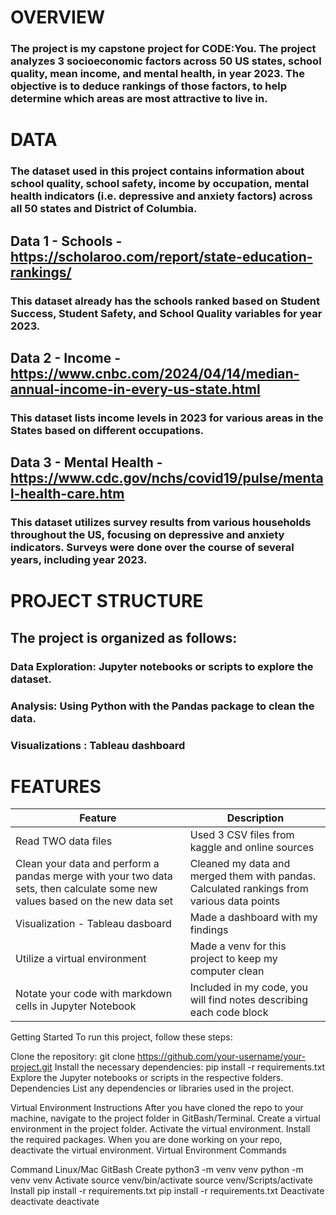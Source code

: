 # OVERVIEW
### The project is my capstone project for CODE:You. The project analyzes 3 socioeconomic factors across 50 US states, school quality, mean income, and mental health, in year 2023.  The objective is to deduce rankings of those factors, to help determine which areas are most attractive to live in.

# DATA
### The dataset used in this project contains information about school quality, school safety, income by occupation, mental health indicators (i.e. depressive and anxiety factors) across all 50 states and District of Columbia.

## Data 1 - Schools - https://scholaroo.com/report/state-education-rankings/ 
### This dataset already has the schools ranked based on Student Success, Student Safety, and School Quality variables for year 2023.

## Data 2 - Income - https://www.cnbc.com/2024/04/14/median-annual-income-in-every-us-state.html
### This dataset lists income levels in 2023 for various areas in the States based on different occupations.

## Data 3 - Mental Health - https://www.cdc.gov/nchs/covid19/pulse/mental-health-care.htm
### This dataset utilizes survey results from various households throughout the US, focusing on depressive and anxiety indicators.  Surveys were done over the course of several years, including year 2023.

# PROJECT STRUCTURE
## The project is organized as follows:

### Data Exploration: Jupyter notebooks or scripts to explore the dataset.

### Analysis: Using Python with the Pandas package to clean the data.

### Visualizations :  Tableau dashboard

# FEATURES
| Feature |	Description |
|---------| ----------- |
| Read TWO data files |	Used 3 CSV files from kaggle and online sources |
|Clean your data and perform a pandas merge with your two data sets, then calculate some new values based on the new data set | Cleaned my data and merged them with pandas. Calculated rankings from various data points |
| Visualization - Tableau dasboard | Made a dashboard with my findings |
| Utilize a virtual environment |	Made a venv for this project to keep my computer clean |
| Notate your code with markdown cells in Jupyter Notebook | Included in my code, you will find notes describing each code block |

Getting Started
To run this project, follow these steps:

Clone the repository: git clone https://github.com/your-username/your-project.git
Install the necessary dependencies: pip install -r requirements.txt
Explore the Jupyter notebooks or scripts in the respective folders.
Dependencies
List any dependencies or libraries used in the project.

Virtual Environment Instructions
After you have cloned the repo to your machine, navigate to the project folder in GitBash/Terminal.
Create a virtual environment in the project folder.
Activate the virtual environment.
Install the required packages.
When you are done working on your repo, deactivate the virtual environment.
Virtual Environment Commands

Command	Linux/Mac	GitBash
Create	python3 -m venv venv	python -m venv venv
Activate	source venv/bin/activate	source venv/Scripts/activate
Install	pip install -r requirements.txt	pip install -r requirements.txt
Deactivate	deactivate	deactivate